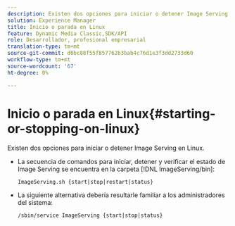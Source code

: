 ```yaml
---
description: Existen dos opciones para iniciar o detener Image Serving en Linux.
solution: Experience Manager
title: Inicio o parada en Linux
feature: Dynamic Media Classic,SDK/API
role: Desarrollador, profesional empresarial
translation-type: tm+mt
source-git-commit: d0bc88f55f857762b3bab4c76d1e3f3dd2733d60
workflow-type: tm+mt
source-wordcount: '67'
ht-degree: 0%

---
```



# Inicio o parada en Linux{#starting-or-stopping-on-linux}

Existen dos opciones para iniciar o detener Image Serving en Linux.

* La secuencia de comandos para iniciar, detener y verificar el estado de Image Serving se encuentra en la carpeta [!DNL ImageServing/bin]:

   `ImageServing.sh {start|stop|restart|status}`
* La siguiente alternativa debería resultarle familiar a los administradores del sistema:

   `/sbin/service ImageServing {start|stop|status}`
